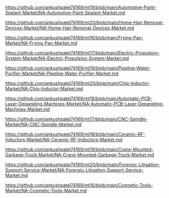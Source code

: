 <p><a href="https://github.com/ankushpatel74169/mt19/blob/main/Automotive-Paint-Sealant-Market/NA-Automotive-Paint-Sealant-Market.md">https://github.com/ankushpatel74169/mt19/blob/main/Automotive-Paint-Sealant-Market/NA-Automotive-Paint-Sealant-Market.md</a></p><p><a href="https://github.com/ankushpatel74169/mt20/blob/main/Home-Hair-Removal-Devices-Market/NA-Home-Hair-Removal-Devices-Market.md">https://github.com/ankushpatel74169/mt20/blob/main/Home-Hair-Removal-Devices-Market/NA-Home-Hair-Removal-Devices-Market.md</a></p><p><a href="https://github.com/ankushpatel74169/mt16/blob/main/Frying-Pan-Market/NA-Frying-Pan-Market.md">https://github.com/ankushpatel74169/mt16/blob/main/Frying-Pan-Market/NA-Frying-Pan-Market.md</a></p><p><a href="https://github.com/ankushpatel74169/mt17/blob/main/Electric-Propulsion-System-Market/NA-Electric-Propulsion-System-Market.md">https://github.com/ankushpatel74169/mt17/blob/main/Electric-Propulsion-System-Market/NA-Electric-Propulsion-System-Market.md</a></p><p><a href="https://github.com/ankushpatel74169/mt19/blob/main/Pipeline-Water-Purifier-Market/NA-Pipeline-Water-Purifier-Market.md">https://github.com/ankushpatel74169/mt19/blob/main/Pipeline-Water-Purifier-Market/NA-Pipeline-Water-Purifier-Market.md</a></p><p><a href="https://github.com/ankushpatel74169/mt20/blob/main/Chip-Inductor-Market/NA-Chip-Inductor-Market.md">https://github.com/ankushpatel74169/mt20/blob/main/Chip-Inductor-Market/NA-Chip-Inductor-Market.md</a></p><p><a href="https://github.com/ankushpatel74169/mt16/blob/main/Automatic-PCB-Laser-Depaneling-Machines-Market/NA-Automatic-PCB-Laser-Depaneling-Machines-Market.md">https://github.com/ankushpatel74169/mt16/blob/main/Automatic-PCB-Laser-Depaneling-Machines-Market/NA-Automatic-PCB-Laser-Depaneling-Machines-Market.md</a></p><p><a href="https://github.com/ankushpatel74169/mt17/blob/main/CNC-Spindle-Market/NA-CNC-Spindle-Market.md">https://github.com/ankushpatel74169/mt17/blob/main/CNC-Spindle-Market/NA-CNC-Spindle-Market.md</a></p><p><a href="https://github.com/ankushpatel74169/mt18/blob/main/Ceramic-RF-Inductors-Market/NA-Ceramic-RF-Inductors-Market.md">https://github.com/ankushpatel74169/mt18/blob/main/Ceramic-RF-Inductors-Market/NA-Ceramic-RF-Inductors-Market.md</a></p><p><a href="https://github.com/ankushpatel74169/mt19/blob/main/Crane-Mounted-Garbage-Truck-Market/NA-Crane-Mounted-Garbage-Truck-Market.md">https://github.com/ankushpatel74169/mt19/blob/main/Crane-Mounted-Garbage-Truck-Market/NA-Crane-Mounted-Garbage-Truck-Market.md</a></p><p><a href="https://github.com/ankushpatel74169/mt20/blob/main/Forensic-Litigation-Support-Service-Market/NA-Forensic-Litigation-Support-Service-Market.md">https://github.com/ankushpatel74169/mt20/blob/main/Forensic-Litigation-Support-Service-Market/NA-Forensic-Litigation-Support-Service-Market.md</a></p><p><a href="https://github.com/ankushpatel74169/mt16/blob/main/Cosmetic-Tools-Market/NA-Cosmetic-Tools-Market.md">https://github.com/ankushpatel74169/mt16/blob/main/Cosmetic-Tools-Market/NA-Cosmetic-Tools-Market.md</a></p>
